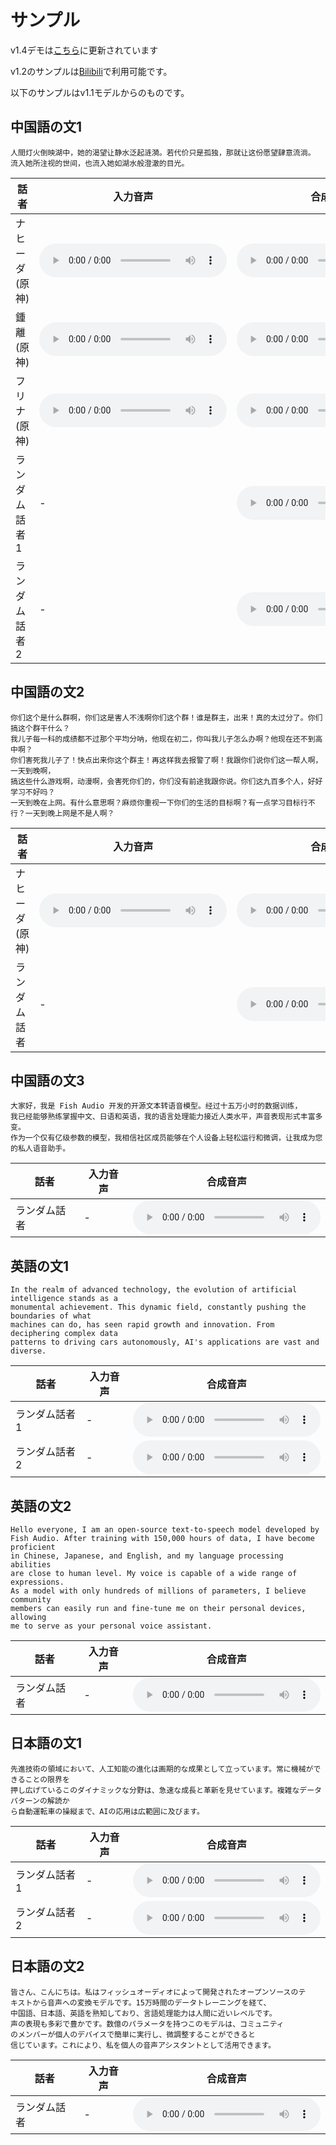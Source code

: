 # サンプル

v1.4デモは[こちら](https://speech.fish.audio/samples/)に更新されています

v1.2のサンプルは[Bilibili](https://www.bilibili.com/video/BV1wz421B71D/)で利用可能です。

以下のサンプルはv1.1モデルからのものです。

## 中国語の文1
```
人間灯火倒映湖中，她的渴望让静水泛起涟漪。若代价只是孤独，那就让这份愿望肆意流淌。
流入她所注视的世间，也流入她如湖水般澄澈的目光。
```

<table>
    <thead>
    <tr>
        <th>話者</th>
        <th>入力音声</th>
        <th>合成音声</th>
    </tr>
    </thead>
    <tbody>
    <tr>
        <td>ナヒーダ (原神)</td>
        <td><audio controls preload="auto" src="https://demo-r2.speech.fish.audio/v1.1-sft-large/zh/0_input.wav" /></td>
        <td><audio controls preload="auto" src="https://demo-r2.speech.fish.audio/v1.1-sft-large/zh/0_output.wav" /></td>
    </tr>
    <tr>
        <td>鍾離 (原神)</td>
        <td><audio controls preload="auto" src="https://demo-r2.speech.fish.audio/v1.1-sft-large/zh/1_input.wav" /></td>
        <td><audio controls preload="auto" src="https://demo-r2.speech.fish.audio/v1.1-sft-large/zh/1_output.wav" /></td>
    </tr>
    <tr>
        <td>フリナ (原神)</td>
        <td><audio controls preload="auto" src="https://demo-r2.speech.fish.audio/v1.1-sft-large/zh/2_input.wav" /></td>
        <td><audio controls preload="auto" src="https://demo-r2.speech.fish.audio/v1.1-sft-large/zh/2_output.wav" /></td>
    </tr>
    <tr>
        <td>ランダム話者1</td>
        <td> - </td>
        <td><audio controls preload="auto" src="https://demo-r2.speech.fish.audio/v1.1-sft-large/zh/4_output.wav" /></td>
    </tr>
    <tr>
        <td>ランダム話者2</td>
        <td> - </td>
        <td><audio controls preload="auto" src="https://demo-r2.speech.fish.audio/v1.1-sft-large/zh/5_output.wav" /></td>
    </tr>
    </tbody>
</table>


## 中国語の文2
```
你们这个是什么群啊，你们这是害人不浅啊你们这个群！谁是群主，出来！真的太过分了。你们搞这个群干什么？
我儿子每一科的成绩都不过那个平均分呐，他现在初二，你叫我儿子怎么办啊？他现在还不到高中啊？
你们害死我儿子了！快点出来你这个群主！再这样我去报警了啊！我跟你们说你们这一帮人啊，一天到晚啊，
搞这些什么游戏啊，动漫啊，会害死你们的，你们没有前途我跟你说。你们这九百多个人，好好学习不好吗？
一天到晚在上网。有什么意思啊？麻烦你重视一下你们的生活的目标啊？有一点学习目标行不行？一天到晚上网是不是人啊？
```

<table>
    <thead>
    <tr>
        <th>話者</th>
        <th>入力音声</th>
        <th>合成音声</th>
    </tr>
    </thead>
    <tbody>
    <tr>
        <td>ナヒーダ (原神)</td>
        <td><audio controls preload="auto" src="https://demo-r2.speech.fish.audio/v1.1-sft-large/zh/0_input.wav" /></td>
        <td><audio controls preload="auto" src="https://demo-r2.speech.fish.audio/v1.1-sft-large/zh/6_output.wav" /></td>
    </tr>
    <tr>
        <td>ランダム話者</td>
        <td> - </td>
        <td><audio controls preload="auto" src="https://demo-r2.speech.fish.audio/v1.1-sft-large/zh/7_output.wav" /></td>
    </tr>
    </tbody>
</table>


## 中国語の文3
```
大家好，我是 Fish Audio 开发的开源文本转语音模型。经过十五万小时的数据训练，
我已经能够熟练掌握中文、日语和英语，我的语言处理能力接近人类水平，声音表现形式丰富多变。
作为一个仅有亿级参数的模型，我相信社区成员能够在个人设备上轻松运行和微调，让我成为您的私人语音助手。
```


<table>
    <thead>
    <tr>
        <th>話者</th>
        <th>入力音声</th>
        <th>合成音声</th>
    </tr>
    </thead>
    <tbody>
    <tr>
        <td>ランダム話者</td>
        <td> - </td>
        <td><audio controls preload="auto" src="https://demo-r2.speech.fish.audio/v1.1-sft-large/zh/8_output.wav" /></td>
    </tr>
    </tbody>
</table>

## 英語の文1

```
In the realm of advanced technology, the evolution of artificial intelligence stands as a 
monumental achievement. This dynamic field, constantly pushing the boundaries of what 
machines can do, has seen rapid growth and innovation. From deciphering complex data 
patterns to driving cars autonomously, AI's applications are vast and diverse.
```

<table>
    <thead>
    <tr>
        <th>話者</th>
        <th>入力音声</th>
        <th>合成音声</th>
    </tr>
    </thead>
    <tbody>
    <tr>
        <td>ランダム話者1</td>
        <td> - </td>
        <td><audio controls preload="auto" src="https://demo-r2.speech.fish.audio/v1.1-sft-large/en/0_output.wav" /></td>
    </tr>
    <tr>
        <td>ランダム話者2</td>
        <td> - </td>
        <td><audio controls preload="auto" src="https://demo-r2.speech.fish.audio/v1.1-sft-large/en/1_output.wav" /></td>
    </tr>
    </tbody>
</table>

## 英語の文2
```
Hello everyone, I am an open-source text-to-speech model developed by 
Fish Audio. After training with 150,000 hours of data, I have become proficient 
in Chinese, Japanese, and English, and my language processing abilities 
are close to human level. My voice is capable of a wide range of expressions. 
As a model with only hundreds of millions of parameters, I believe community 
members can easily run and fine-tune me on their personal devices, allowing 
me to serve as your personal voice assistant.
```

<table>
    <thead>
    <tr>
        <th>話者</th>
        <th>入力音声</th>
        <th>合成音声</th>
    </tr>
    </thead>
    <tbody>
    <tr>
        <td>ランダム話者</td>
        <td> - </td>
        <td><audio controls preload="auto" src="https://demo-r2.speech.fish.audio/v1.1-sft-large/en/2_output.wav" /></td>
    </tr>
    </tbody>
</table>

## 日本語の文1

```
先進技術の領域において、人工知能の進化は画期的な成果として立っています。常に機械ができることの限界を
押し広げているこのダイナミックな分野は、急速な成長と革新を見せています。複雑なデータパターンの解読か
ら自動運転車の操縦まで、AIの応用は広範囲に及びます。
```


<table>
    <thead>
    <tr>
        <th>話者</th>
        <th>入力音声</th>
        <th>合成音声</th>
    </tr>
    </thead>
    <tbody>
    <tr>
        <td>ランダム話者1</td>
        <td> - </td>
        <td><audio controls preload="auto" src="https://demo-r2.speech.fish.audio/v1.1-sft-large/ja/0_output.wav" /></td>
    </tr>
    <tr>
        <td>ランダム話者2</td>
        <td> - </td>
        <td><audio controls preload="auto" src="https://demo-r2.speech.fish.audio/v1.1-sft-large/ja/1_output.wav" /></td>
    </tr>
    </tbody>
</table>

## 日本語の文2
```
皆さん、こんにちは。私はフィッシュオーディオによって開発されたオープンソースのテ
キストから音声への変換モデルです。15万時間のデータトレーニングを経て、
中国語、日本語、英語を熟知しており、言語処理能力は人間に近いレベルです。
声の表現も多彩で豊かです。数億のパラメータを持つこのモデルは、コミュニティ
のメンバーが個人のデバイスで簡単に実行し、微調整することができると
信じています。これにより、私を個人の音声アシスタントとして活用できます。
```

<table>
    <thead>
    <tr>
        <th>話者</th>
        <th>入力音声</th>
        <th>合成音声</th>
    </tr>
    </thead>
    <tbody>
    <tr>
        <td>ランダム話者</td>
        <td> - </td>
        <td><audio controls preload="auto" src="https://demo-r2.speech.fish.audio/v1.1-sft-large/ja/2_output.wav" /></td>
    </tr>
    </tbody>
</table>
